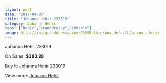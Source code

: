 ```yaml
---
layout: post
date: '2017-04-03'
title: "Johanna Hehir 233019"
category: Johanna Hehir
tags: ["hehir","granddressy","johanna"]
image: http://img.granddressy.com/20039-thickbox_default/johanna-hehir-233019.jpg
---
```

Johanna Hehir 233019

On Sales: **$383.99**
<a href="https://www.granddressy.com/en/johanna-hehir/19020-johanna-hehir-233019.html"><amp-img layout="responsive" width="600" height="600" src="//img.granddressy.com/20039-thickbox_default/johanna-hehir-233019.jpg" alt="Johanna Hehir 233019 0" /></a>

Buy it: [Johanna Hehir 233019](https://www.granddressy.com/en/johanna-hehir/19020-johanna-hehir-233019.html "Johanna Hehir 233019")

View more: [Johanna Hehir](https://www.granddressy.com/en/275-johanna-hehir "Johanna Hehir")